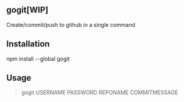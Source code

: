 ## gogit[WIP]
Create/commit/push to github in a single command

## Installation
npm install --global gogit

## Usage

> gogit USERNAME PASSWORD REPONAME COMMITMESSAGE

